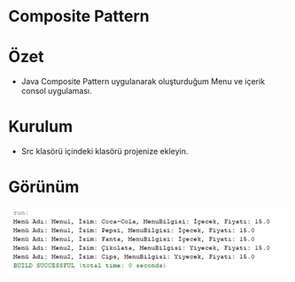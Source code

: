  # Composite Pattern


# Özet
* Java Composite Pattern uygulanarak oluşturduğum Menu ve içerik consol uygulaması.

# Kurulum
* Src klasörü içindeki klasörü projenize ekleyin.

# Görünüm
<p align="center">
    <img src="https://github.com/SouL-H/Design-Pattern/blob/master/Composite%20Pattern/img/img.jpg?raw=true"  alt="Observer">
</p>
